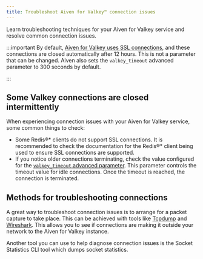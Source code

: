 ```yaml
---
title: Troubleshoot Aiven for Valkey™ connection issues
---
```


Learn troubleshooting techniques for your Aiven for Valkey service and resolve common connection issues.

:::important
By default,
[Aiven for Valkey uses SSL connections](/docs/products/valkey/howto/manage-ssl-connectivity),
and these connections are closed automatically after 12 hours. This is not a parameter
that can be changed. Aiven also sets the `valkey_timeout` advanced parameter to
300 seconds by default.

:::
## Some Valkey connections are closed intermittently

When experiencing connection issues with your Aiven for Valkey service, some common
things to check:

- Some Redis®* clients do not support SSL connections. It is recommended to check the
  documentation for the Redis®* client being used to ensure SSL connections
  are supported.
- If you notice older connections terminating, check the value configured for the
  [`valkey_timeout` advanced parameter](/docs/products/valkey/reference/advanced-params).
  This parameter controls the timeout value for idle connections. Once the timeout is
  reached, the connection is terminated.

## Methods for troubleshooting connections

A great way to troubleshoot connection issues is to arrange for a packet
capture to take place. This can be achieved with tools like
[Tcpdump](https://www.tcpdump.org/) and
[Wireshark](https://www.wireshark.org/). This allows you to see if
connections are making it outside your network to the Aiven for Valkey
instance.

Another tool you can use to help diagnose connection issues is the
Socket Statistics CLI tool which dumps socket statistics.
